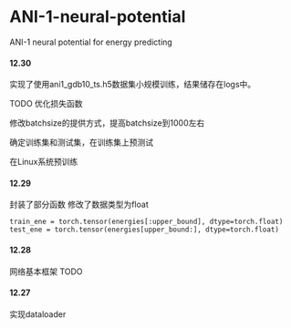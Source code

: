 # ANI-1-neural-potential
ANI-1 neural potential for energy predicting

#### 12.30

实现了使用ani1_gdb10_ts.h5数据集小规模训练，结果储存在logs中。

TODO
优化损失函数

修改batchsize的提供方式，提高batchsize到1000左右

确定训练集和测试集，在训练集上预测试

在Linux系统预训练


#### 12.29
封装了部分函数
修改了数据类型为float

```
train_ene = torch.tensor(energies[:upper_bound], dtype=torch.float)
test_ene = torch.tensor(energies[upper_bound:], dtype=torch.float)
```

#### 12.28
网络基本框架
TODO

#### 12.27
实现dataloader
